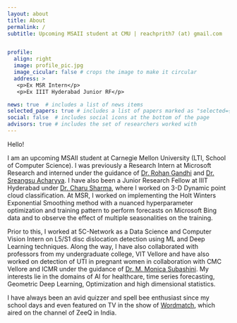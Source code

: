 ```yaml
---
layout: about
title: About
permalink: /
subtitle: Upcoming MSAII student at CMU | reachprith7 (at) gmail.com


profile:
  align: right
  image: profile_pic.jpg
  image_cicular: false # crops the image to make it circular
  address: >
   <p>Ex MSR Intern</p>
   <p>Ex IIIT Hyderabad Junior RF</p>

news: true  # includes a list of news items
selected_papers: true # includes a list of papers marked as "selected={true}"
social: false  # includes social icons at the bottom of the page
advisors: true # includes the set of researchers worked with
---
```


Hello!

I am an upcoming MSAII student at Carnegie Mellon University (LTI, School of Computer Science). I was previously a Research Intern at Microsoft Research and interned under the guidance of [Dr. Rohan Gandhi](https://scholar.google.com/citations?user=3jZznJIAAAAJ&hl=en) and [Dr. Sreangsu Acharyya](https://www.microsoft.com/en-us/research/people/srach/). I have also been a Junior Research Fellow at IIIT Hyderabad under [Dr. Charu Sharma](https://scholar.google.com/citations?hl=en&user=bftN0M0AAAAJ), where I worked on 3-D Dynamic point cloud classification. At MSR, I worked on implementing the Holt Winters Exponential Smoothing method with a nuanced hyperparameter optimization and training pattern to perform forecasts on Microsoft Bing data and to observe the effect of multiple seasonalities on the training. 

Prior to this, I worked at 5C-Network as a Data Science and Computer Vision Intern on L5/S1 disc dislocation detection using ML and Deep Learning techniques. Along the way, I have also collaborated with professors from my undergraduate college, VIT Vellore and have also worked on detection of UTI in pregnant women in collaboration with CMC Vellore and ICMR under the guidance of [Dr. M. Monica Subashini](https://scholar.google.com/citations?hl=en&user=0L1kg2AAAAAJ).
My interests lie in the domains of AI for healthcare, time series forecasting, Geometric Deep Learning, Optimization and high dimensional statistics.

I have always been an avid quizzer and spell bee enthusiast since my school days and even featured on TV in the show of [Wordmatch](https://youtu.be/vRzYCp0w17U?feature=shared), which aired on the channel of ZeeQ in India. 

